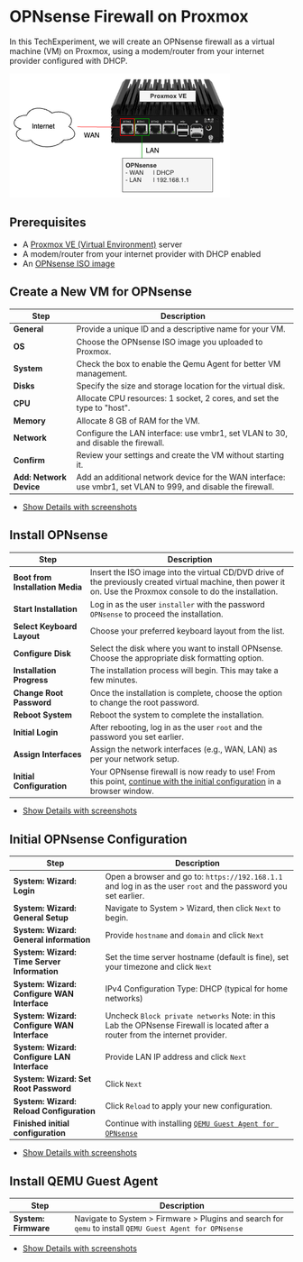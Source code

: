# OPNsense Firewall on Proxmox

In this TechExperiment, we will create an OPNsense firewall as a virtual machine (VM) on Proxmox, using a modem/router from your internet provider configured with DHCP.

![TechExperiment | OPNsense environment overview](images/OPNsense-environment-overview.png)


## Prerequisites
- A [Proxmox VE (Virtual Environment)](https://proxmox.com/en/downloads) server
- A modem/router from your internet provider with DHCP enabled
- An [OPNsense ISO image](https://opnsense.org/download/)

## Create a New VM for OPNsense
| Step                 | Description |
| -------------------- | ---------------------------------------- |
| **General** | Provide a unique ID and a descriptive name for your VM.|
| **OS** | Choose the OPNsense ISO image you uploaded to Proxmox.|
| **System** | Check the box to enable the Qemu Agent for better VM management.|
| **Disks** | Specify the size and storage location for the virtual disk.|
| **CPU** | Allocate CPU resources: 1 socket, 2 cores, and set the type to "host".|
| **Memory** | Allocate 8 GB of RAM for the VM.|
| **Network** | Configure the LAN interface: use vmbr1, set VLAN to 30, and disable the firewall.|
| **Confirm** | Review your settings and create the VM without starting it.|
| **Add: Network Device** | Add an additional network device for the WAN interface: use vmbr1, set VLAN to 999, and disable the firewall.|

- [Show Details with screenshots](docs/1-create-vm/README.md)

## Install OPNsense

| Step                 | Description |
| -------------------- | ---------------------------------------- |
| **Boot from Installation Media** | Insert the ISO image into the virtual CD/DVD drive of the previously created virtual machine, then power it on. Use the Proxmox console to do the installation. |
| **Start Installation** | Log in as the user `installer` with the password `OPNsense` to proceed the installation. |
| **Select Keyboard Layout** | Choose your preferred keyboard layout from the list. |
| **Configure Disk** | Select the disk where you want to install OPNsense. Choose the appropriate disk formatting option. |
| **Installation Progress** | The installation process will begin. This may take a few minutes. |
| **Change Root Password** | Once the installation is complete, choose the option to change the root password. |
| **Reboot System** | Reboot the system to complete the installation. |
| **Initial Login** | After rebooting, log in as the user `root` and the password you set earlier. |
| **Assign Interfaces** | Assign the network interfaces (e.g., WAN, LAN) as per your network setup. |
| **Initial Configuration** | Your OPNsense firewall is now ready to use! From this point, [continue with the initial configuration](docs/3-initial-opnsense-configuration/README.md) in a browser window. |

- [Show Details with screenshots](docs/2-install-opnsense/README.md)

## Initial OPNsense Configuration

| Step                 | Description |
| -------------------- | ---------------------------------------- |
| **System: Wizard: Login** | Open a browser and go to: `https://192.168.1.1` and log in as the user `root` and the password you set earlier. |
| **System: Wizard: General Setup** | Navigate to System > Wizard, then click `Next` to begin. |
| **System: Wizard: General information** | Provide `hostname` and `domain` and click `Next`|
| **System: Wizard: Time Server Information** | Set the time server hostname (default is fine), set your timezone and click `Next` |
| **System: Wizard: Configure WAN Interface** | IPv4 Configuration Type: DHCP (typical for home networks) |
| **System: Wizard: Configure WAN Interface** | Uncheck `Block private networks` Note: in this Lab the OPNsense Firewall is located after a router from the internet provider. |
| **System: Wizard: Configure LAN Interface**  | Provide LAN IP address and click `Next`  |
| **System: Wizard: Set Root Password** | Click `Next`  |
| **System: Wizard: Reload Configuration** | Click `Reload` to apply your new configuration.|
| **Finished initial configuration** | Continue with installing [`QEMU Guest Agent for OPNsense`](docs/4-install-qemu-agent/README.md) |

- [Show Details with screenshots](docs/3-initial-opnsense-configuration/README.md)

## Install QEMU Guest Agent

| Step                 | Description |
| -------------------- | ---------------------------------------- |
| **System: Firmware** | Navigate to System > Firmware > Plugins and search for `qemu` to install `QEMU Guest Agent for OPNsense` |

- [Show Details with screenshots](docs/4-install-qemu-agent/README.md)
